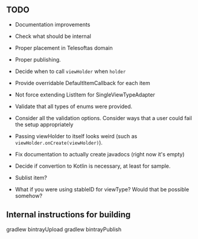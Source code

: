 ## TODO

- Documentation improvements

- Check what should be internal

- Proper placement in Telesoftas domain

- Proper publishing.

- Decide when to call `viewHolder` when `holder`

- Provide overridable DefaultItemCallback for each item

- Not force extending ListItem for SingleViewTypeAdapter

- Validate that all types of enums were provided.

- Consider all the validation options.
    Consider ways that a user could fail the setup appropriately

- Passing viewHolder to itself looks weird (such as `viewHolder.onCreate(viewHolder)`).

- Fix documentation to actually create javadocs (right now it's empty)

- Decide if convertion to Kotlin is necessary, at least for sample.

- Sublist item?

- What if you were using stableID for viewType? Would that be possible somehow?

## Internal instructions for building

gradlew bintrayUpload
gradlew bintrayPublish